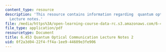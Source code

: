 ```yaml
---
content_type: resource
description: 'This resource contains information regarding  quantum optical communication:
  Lecture notes.'
file: /media/https%3A/open-learning-course-data-rc.s3.amazonaws.com/6-453-quantum-optical-communication-fall-2016/0f2a3d0422f4ff4a1ee944609e3fe906_MIT6_453F16_Lect2.pdf
file_type: application/pdf
resourcetype: Document
title: 6.453 Quantum Optical Communication Lecture Notes 2
uid: 0f2a3d04-22f4-ff4a-1ee9-44609e3fe906
---
```

